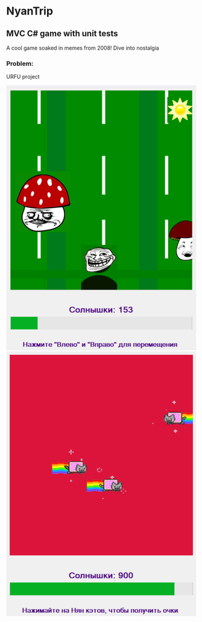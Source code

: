 # NyanTrip

## MVC C# game with unit tests


A cool game soaked in memes from 2008! Dive into nostalgia


### Problem:
URFU project


![Иллюстрация к проекту](https://github.com/lloppy/NyanTrip/blob/main/photo_2023-05-26_17-01-14.jpg)
![Иллюстрация к проекту](https://github.com/lloppy/NyanTrip/blob/main/photo_2023-05-26_17-01-17.jpg)
